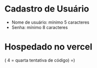 # Cadastro de Usuário
- Nome de usuário: mínimo 5 caracteres
- Senha: mínimo 8 caracteres

# Hospedado no vercel
( 4 = quarta tentativa de código)
=)
